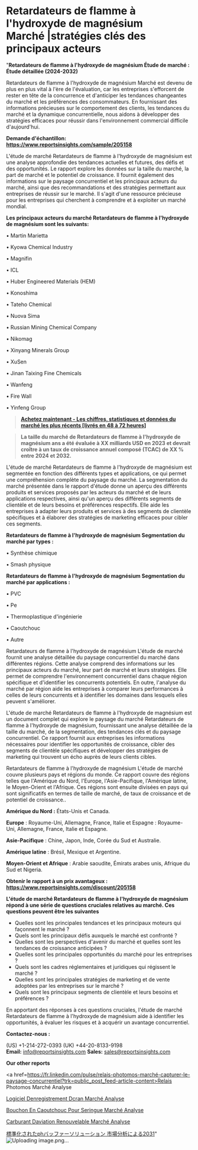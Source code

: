 # Retardateurs de flamme à l'hydroxyde de magnésium Marché |stratégies clés des principaux acteurs

"<strong>Retardateurs de flamme à l'hydroxyde de magnésium Étude de marché : Étude détaillée (2024-2032)</strong>

Retardateurs de flamme à l'hydroxyde de magnésium Marché est devenu de plus en plus vital à l'ère de l'évaluation, car les entreprises s'efforcent de rester en tête de la concurrence et d'anticiper les tendances changeantes du marché et les préférences des consommateurs. En fournissant des informations précieuses sur le comportement des clients, les tendances du marché et la dynamique concurrentielle, nous aidons à développer des stratégies efficaces pour réussir dans l'environnement commercial difficile d'aujourd'hui.

<strong>Demande d'échantillon: <a href=https://www.reportsinsights.com/sample/205158>https://www.reportsinsights.com/sample/205158</a></strong>

L'étude de marché Retardateurs de flamme à l'hydroxyde de magnésium est une analyse approfondie des tendances actuelles et futures, des défis et des opportunités. Le rapport explore les données sur la taille du marché, la part de marché et le potentiel de croissance. Il fournit également des informations sur le paysage concurrentiel et les principaux acteurs du marché, ainsi que des recommandations et des stratégies permettant aux entreprises de réussir sur le marché. Il s'agit d'une ressource précieuse pour les entreprises qui cherchent à comprendre et à exploiter un marché mondial.

<strong>Les principaux acteurs du marché Retardateurs de flamme à l'hydroxyde de magnésium sont les suivants:</strong>

• Martin Marietta

• Kyowa Chemical Industry

• Magnifin

• ICL

• Huber Engineered Materials (HEM)

• Konoshima

• Tateho Chemical

• Nuova Sima

• Russian Mining Chemical Company

• Nikomag

• Xinyang Minerals Group

• XuSen

• Jinan Taixing Fine Chemicals

• Wanfeng

• Fire Wall

• Yinfeng Group
<blockquote><a href=https://www.reportsinsights.com/buynow/205158><span style=text-decoration: underline;><strong>Achetez maintenant - Les chiffres, statistiques et données du marché les plus récents [livrés en 48 à 72 heures]</strong></span></a></blockquote>
<blockquote><span style=text-decoration: underline;><strong>La taille du marché de Retardateurs de flamme à l'hydroxyde de magnésium ans a été évaluée à XX milliards USD en 2023 et devrait croître à un taux de croissance annuel composé (TCAC) de XX % entre 2024 et 2032.</strong></span></blockquote>
L'étude de marché Retardateurs de flamme à l'hydroxyde de magnésium est segmentée en fonction des différents types et applications, ce qui permet une compréhension complète du paysage du marché. La segmentation du marché présentée dans le rapport d'étude donne un aperçu des différents produits et services proposés par les acteurs du marché et de leurs applications respectives, ainsi qu'un aperçu des différents segments de clientèle et de leurs besoins et préférences respectifs. Elle aide les entreprises à adapter leurs produits et services à des segments de clientèle spécifiques et à élaborer des stratégies de marketing efficaces pour cibler ces segments.

<strong>Retardateurs de flamme à l'hydroxyde de magnésium Segmentation du marché par types :</strong>

• Synthèse chimique

• Smash physique

<strong>Retardateurs de flamme à l'hydroxyde de magnésium Segmentation du marché par applications :</strong>

• PVC

• Pe

• Thermoplastique d'ingénierie

• Caoutchouc

• Autre

Retardateurs de flamme à l'hydroxyde de magnésium L'étude de marché fournit une analyse détaillée du paysage concurrentiel du marché dans différentes régions. Cette analyse comprend des informations sur les principaux acteurs du marché, leur part de marché et leurs stratégies. Elle permet de comprendre l'environnement concurrentiel dans chaque région spécifique et d'identifier les concurrents potentiels. En outre, l'analyse du marché par région aide les entreprises à comparer leurs performances à celles de leurs concurrents et à identifier les domaines dans lesquels elles peuvent s'améliorer.

L'étude de marché Retardateurs de flamme à l'hydroxyde de magnésium est un document complet qui explore le paysage du marché Retardateurs de flamme à l'hydroxyde de magnésium, fournissant une analyse détaillée de la taille du marché, de la segmentation, des tendances clés et du paysage concurrentiel. Ce rapport fournit aux entreprises les informations nécessaires pour identifier les opportunités de croissance, cibler des segments de clientèle spécifiques et développer des stratégies de marketing qui trouvent un écho auprès de leurs clients cibles.

Retardateurs de flamme à l'hydroxyde de magnésium L'étude de marché couvre plusieurs pays et régions du monde. Ce rapport couvre des régions telles que l'Amérique du Nord, l'Europe, l'Asie-Pacifique, l'Amérique latine, le Moyen-Orient et l'Afrique. Ces régions sont ensuite divisées en pays qui sont significatifs en termes de taille de marché, de taux de croissance et de potentiel de croissance..

<strong>Amérique du Nord :</strong> États-Unis et Canada.

<strong>Europe</strong> : Royaume-Uni, Allemagne, France, Italie et Espagne : Royaume-Uni, Allemagne, France, Italie et Espagne.

<strong>Asie-Pacifique</strong> : Chine, Japon, Inde, Corée du Sud et Australie.

<strong>Amérique latine</strong> : Brésil, Mexique et Argentine.

<strong>Moyen-Orient et Afrique</strong> : Arabie saoudite, Émirats arabes unis, Afrique du Sud et Nigeria.

<strong>Obtenir le rapport à un prix avantageux : <a href=https://www.reportsinsights.com/discount/205158>https://www.reportsinsights.com/discount/205158</a></strong>

<strong>L'étude de marché Retardateurs de flamme à l'hydroxyde de magnésium répond à une série de questions cruciales relatives au marché. Ces questions peuvent être les suivantes</strong>
<ul>
  <li>Quelles sont les principales tendances et les principaux moteurs qui façonnent le marché ?</li>
  <li>Quels sont les principaux défis auxquels le marché est confronté ?</li>
  <li>Quelles sont les perspectives d'avenir du marché et quelles sont les tendances de croissance anticipées ?</li>
  <li>Quelles sont les principales opportunités du marché pour les entreprises ?</li>
  <li>Quels sont les cadres réglementaires et juridiques qui régissent le marché ?</li>
  <li>Quelles sont les principales stratégies de marketing et de vente adoptées par les entreprises sur le marché ?</li>
  <li>Quels sont les principaux segments de clientèle et leurs besoins et préférences ?</li>
</ul>
En apportant des réponses à ces questions cruciales, l'étude de marché Retardateurs de flamme à l'hydroxyde de magnésium aide à identifier les opportunités, à évaluer les risques et à acquérir un avantage concurrentiel.

<strong>Contactez-nous :</strong>

(US) +1-214-272-0393
(UK) +44-20-8133-9198
<strong>Email:</strong> <a>info@reportsinsights.com</a>
<strong>Sales:</strong> <a>sales@reportsinsights.com</a>

<strong>Our other reports</strong>

<a href=https://fr.linkedin.com/pulse/relais-photomos-marché-capturer-le-paysage-concurrentiel?trk=public_post_feed-article-content>Relais Photomos Marché Analyse</a>

<a href=https://www.linkedin.com/pulse/logiciel-denregistrement-d%C3%A9cran-march%C3%A9paysage-hvbaf/>Logiciel Denregistrement Dcran Marché Analyse</a>

<a href=https://www.linkedin.com/pulse/bouchon-en-caoutchouc-pour-seringue-march%C3%A9-1sjjf/>Bouchon En Caoutchouc Pour Seringue Marché Analyse</a>

<a href=https://www.linkedin.com/pulse/carburant-daviation-renouvelable-march%C3%A9-taille-pwnmc/>Carburant Daviation Renouvelable Marché Analyse</a>

<a href=https://www.linkedin.com/pulse/標準化されたphバッファーソリューション-市場2023完全な地域分析-business-wisdom-research-24/>標準化されたphバッファーソリューション 市場分析による2031</a>"
![Uploading image.png…]()
